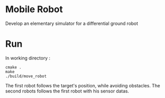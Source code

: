 # Mobile Robot
Develop an elementary simulator for a differential ground robot

# Run

In working directory :
```
cmake .
make
./build/move_robot
```

The first robot follows the target's position, while avoiding obstacles.
The second robots follows the first robot with his sensor datas.
